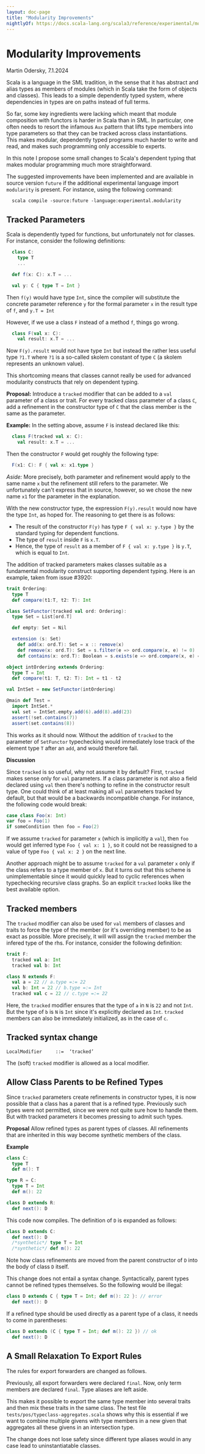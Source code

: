 ```yaml
---
layout: doc-page
title: "Modularity Improvements"
nightlyOf: https://docs.scala-lang.org/scala3/reference/experimental/modularity.html
---
```


# Modularity Improvements

Martin Odersky, 7.1.2024

Scala is a language in the SML tradition, in the sense that it has
abstract and alias types as members of modules (which in Scala take the form of objects and classes). This leads to a simple dependently
typed system, where dependencies in types are on paths instead of full terms.

So far, some key ingredients were lacking which meant that module composition with functors is harder in Scala than in SML. In particular, one often needs to resort the infamous `Aux` pattern that lifts type members into type parameters so that they can be tracked across class instantiations. This makes modular, dependently typed programs
much harder to write and read, and makes such programming only accessible to experts.

In this note I propose some small changes to Scala's dependent typing that makes
modular programming much more straightforward.

The suggested improvements have been implemented and are available
in source version `future` if the additional experimental language import `modularity` is present. For instance, using the following command:

```
  scala compile -source:future -language:experimental.modularity
```

## Tracked Parameters

Scala is dependently typed for functions, but unfortunately not for classes.
For instance, consider the following definitions:

```scala
  class C:
    type T
    ...

  def f(x: C): x.T = ...

  val y: C { type T = Int }
```
Then `f(y)` would have type `Int`, since the compiler will substitute the
concrete parameter reference `y` for the formal parameter `x` in the result
type of `f`, and `y.T = Int`

However, if we use a class `F` instead of a method `f`, things go wrong.

```scala
  class F(val x: C):
    val result: x.T = ...
```
Now `F(y).result` would not have type `Int` but instead the rather less useful type `?1.T` where `?1` is a so-called skolem constant of type `C` (a skolem represents an unknown value).

This shortcoming means that classes cannot really be used for advanced
modularity constructs that rely on dependent typing.

**Proposal:** Introduce a `tracked` modifier that can be added to
a `val` parameter of a class or trait. For every tracked class parameter of a class `C`, add a refinement in the constructor type of `C` that the class member is the same as the parameter.

**Example:** In the setting above, assume `F` is instead declared like this:
```scala
  class F(tracked val x: C):
    val result: x.T = ...
```
Then the constructor `F` would get roughly the following type:
```scala
  F(x1: C): F { val x: x1.type }
```
_Aside:_ More precisely, both parameter and refinement would apply to the same name `x` but the refinement still refers to the parameter. We unfortunately can't express that in source, however, so we chose the new name `x1` for the parameter in the explanation.

With the new constructor type, the expression `F(y).result` would now have the type `Int`, as hoped for. The reasoning to get there is as follows:

 - The result of the constructor `F(y)` has type `F { val x: y.type }` by
   the standard typing for dependent functions.
 - The type of `result` inside `F` is `x.T`.
 - Hence, the type of `result` as a member of `F { val x: y.type }` is `y.T`, which is equal to `Int`.

The addition of tracked parameters makes classes suitable as a fundamental modularity construct supporting dependent typing. Here is an example, taken from issue #3920:

```scala
trait Ordering:
  type T
  def compare(t1:T, t2: T): Int

class SetFunctor(tracked val ord: Ordering):
  type Set = List[ord.T]

  def empty: Set = Nil

  extension (s: Set)
    def add(x: ord.T): Set = x :: remove(x)
    def remove(x: ord.T): Set = s.filter(e => ord.compare(x, e) != 0)
    def contains(x: ord.T): Boolean = s.exists(e => ord.compare(x, e) == 0)

object intOrdering extends Ordering:
  type T = Int
  def compare(t1: T, t2: T): Int = t1 - t2

val IntSet = new SetFunctor(intOrdering)

@main def Test =
  import IntSet.*
  val set = IntSet.empty.add(6).add(8).add(23)
  assert(!set.contains(7))
  assert(set.contains(8))
```
This works as it should now. Without the addition of `tracked` to the
parameter of `SetFunctor` typechecking would immediately lose track of
the element type `T` after an `add`, and would therefore fail.

**Discussion**

Since `tracked` is so useful, why not assume it by default? First, `tracked` makes sense only for `val` parameters. If a class parameter is not also a field declared using `val` then there's nothing to refine in the constructor result type. One could think of at least making all `val` parameters tracked by default, but that would be a backwards incompatible change. For instance, the following code would break:

```scala
case class Foo(x: Int)
var foo = Foo(1)
if someCondition then foo = Foo(2)
```
If we assume `tracked` for parameter `x` (which is implicitly a `val`),
then `foo` would get inferred type `Foo { val x: 1 }`, so it could not
be reassigned to a value of type `Foo { val x: 2 }` on the next line.

Another approach might be to assume `tracked` for a `val` parameter `x`
only if the class refers to a type member of `x`. But it turns out that this
scheme is unimplementable since it would quickly lead to cyclic references
when typechecking recursive class graphs. So an explicit `tracked` looks like the best available option.

## Tracked members

The `tracked` modifier can also be used for `val` members of classes and traits
to force the type of the member (or it's overriding member) to be as exact as
possible. More precisely, it will will assign the `tracked` member the infered
type of the rhs. For instance, consider the following definition:

```scala
trait F:
  tracked val a: Int
  tracked val b: Int

class N extends F:
  val a = 22 // a.type =:= 22
  val b: Int = 22 // b.type =:= Int
  tracked val c = 22 // c.type =:= 22
```

Here, the `tracked` modifier ensures that the type of `a` in `N` is `22` and not
`Int`. But the type of `b` is `N` is `Int` since it's explicitly declared as
`Int`. `tracked` members can also be immediately initialized, as in the case of
`c`.

## Tracked syntax change

```
LocalModifier     ::=  ‘tracked’
```

The (soft) `tracked` modifier is allowed as a local modifier.


## Allow Class Parents to be Refined Types

Since `tracked` parameters create refinements in constructor types,
it is now possible that a class has a parent that is a refined type.
Previously such types were not permitted, since we were not quite sure how to handle them. But with tracked parameters it becomes pressing to
admit such types.

**Proposal** Allow refined types as parent types of classes. All refinements that are inherited in this way become synthetic members of the class.

**Example**

```scala
class C:
  type T
  def m(): T

type R = C:
  type T = Int
  def m(): 22

class D extends R:
  def next(): D
```
This code now compiles. The definition of `D` is expanded as follows:

```scala
class D extends C:
  def next(): D
  /*synthetic*/ type T = Int
  /*synthetic*/ def m(): 22
```
Note how class refinements are moved from the parent constructor of `D` into the body of class `D` itself.

This change does not entail a syntax change. Syntactically, parent types cannot be refined types themselves. So the following would be illegal:
```scala
class D extends C { type T = Int; def m(): 22 }: // error
  def next(): D
```
If a refined type should be used directly as a parent type of a class, it needs to come in parentheses:
```scala
class D extends (C { type T = Int; def m(): 22 }) // ok
  def next(): D
```

## A Small Relaxation To Export Rules

The rules for export forwarders are changed as follows.

Previously, all export forwarders were declared `final`. Now, only term members are declared `final`. Type aliases are left aside.

This makes it possible to export the same type member into several traits and then mix these traits in the same class. The test file `tests/pos/typeclass-aggregates.scala` shows why this is essential if we want to combine multiple givens with type members in a new given that aggregates all these givens in an intersection type.

The change does not lose safety since different type aliases would in any case lead to uninstantiatable classes.
